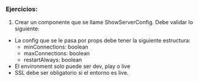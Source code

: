 ### Ejercicios:

1. Crear un componente que se llame ShowServerConfig. Debe validar lo siguiente:
  * La config que se le pasa por props debe tener la siguiente estructura:
      - minConnections: boolean
      - maxConnections: boolean
      - restartAlways: boolean
  * El environment solo puede ser dev, play o live
  * SSL debe ser obligatorio si el entorno es live.

<!-- // TU SOLUCIÓN A PARTIR DE AQUÍ-->
